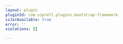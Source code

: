 ```yaml
---
layout: plugin
pluginId: com.siprell.plugins.bootstrap-framework
isJarAvailable: true
error: ''
violations: []

---
```

